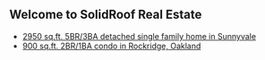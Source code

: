 ## Welcome to SolidRoof Real Estate

* [2950 sq.ft. 5BR/3BA detached single family home in Sunnyvale](/sunnyvale)
* [900 sq.ft. 2BR/1BA condo in Rockridge, Oakland](/oakland)
